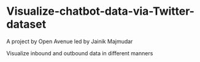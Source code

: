 # Visualize-chatbot-data-via-Twitter-dataset
A project by Open Avenue led by Jainik Majmudar

Visualize inbound and outbound data in different manners
